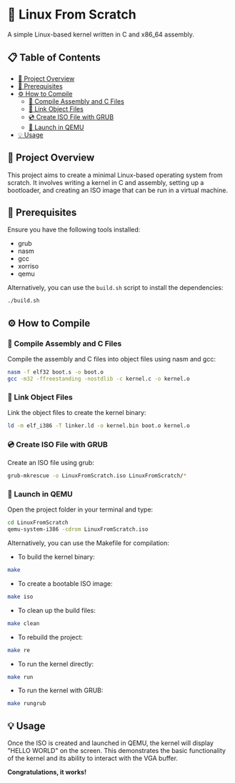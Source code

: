 # 🐧 Linux From Scratch

A simple Linux-based kernel written in C and x86_64 assembly.

## 📋 Table of Contents

- [📖 Project Overview](#project-overview)
- [🔧 Prerequisites](#prerequisites)
- [⚙️ How to Compile](#how-to-compile)
  - [📝 Compile Assembly and C Files](#compile-assembly-and-c-files)
  - [🔗 Link Object Files](#link-object-files)
  - [💿 Create ISO File with GRUB](#create-iso-file-with-grub)
  - [🚀 Launch in QEMU](#launch-in-qemu)
- [💡 Usage](#usage)

## 📖 Project Overview

This project aims to create a minimal Linux-based operating system from scratch. It involves writing a kernel in C and assembly, setting up a bootloader, and creating an ISO image that can be run in a virtual machine.

## 🔧 Prerequisites

Ensure you have the following tools installed:
- grub
- nasm
- gcc
- xorriso
- qemu

Alternatively, you can use the `build.sh` script to install the dependencies:

```sh
./build.sh
```

## ⚙️ How to Compile

### 📝 Compile Assembly and C Files

Compile the assembly and C files into object files using nasm and gcc:

```sh
nasm -f elf32 boot.s -o boot.o
gcc -m32 -ffreestanding -nostdlib -c kernel.c -o kernel.o
```

### 🔗 Link Object Files

Link the object files to create the kernel binary:

```sh
ld -m elf_i386 -T linker.ld -o kernel.bin boot.o kernel.o
```

### 💿 Create ISO File with GRUB

Create an ISO file using grub:

```sh
grub-mkrescue -o LinuxFromScratch.iso LinuxFromScratch/*
```

### 🚀 Launch in QEMU

Open the project folder in your terminal and type:

```sh
cd LinuxFromScratch
qemu-system-i386 -cdrom LinuxFromScratch.iso
```

Alternatively, you can use the Makefile for compilation:

- To build the kernel binary:

```sh
make
```

- To create a bootable ISO image:

```sh
make iso
```

- To clean up the build files:

```sh
make clean
```

- To rebuild the project:

```sh
make re
```

- To run the kernel directly:

```sh
make run
```

- To run the kernel with GRUB:

```sh
make rungrub
```

## 💡 Usage

Once the ISO is created and launched in QEMU, the kernel will display "HELLO WORLD" on the screen. This demonstrates the basic functionality of the kernel and its ability to interact with the VGA buffer.

**Congratulations, it works!**